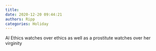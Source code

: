 ```yaml
---
title: 
date: 2020-12-20 09:44:21
authors: Ripp
categories: Holiday
---
```


 Al Ethics watches over ethics as well as a prostitute watches over her virginity